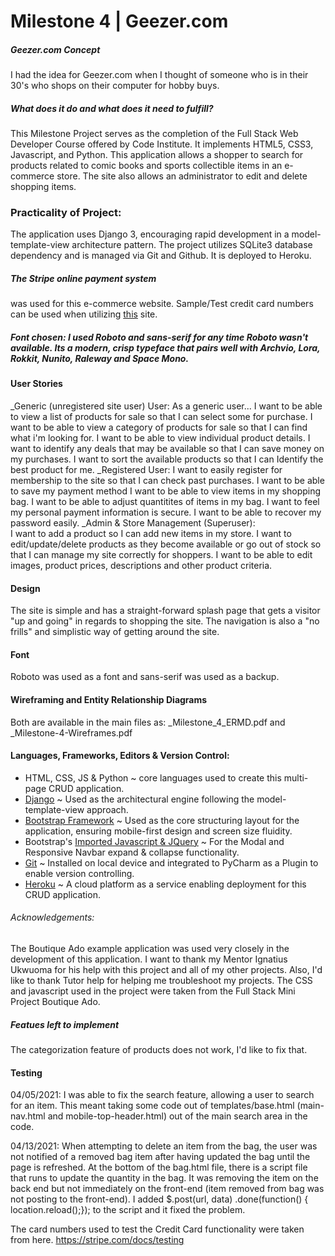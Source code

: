 # Milestone 4 | Geezer.com 

##### Geezer.com Concept
I had the idea for Geezer.com when I thought of someone who is in their 30's who shops on their computer for 
hobby buys.

##### What does it do and what does it need to fulfill?
This Milestone Project serves as the completion of the Full Stack
Web Developer Course offered by Code Institute.
It implements HTML5, CSS3, Javascript, and Python.
This application allows a shopper to search for products
related to comic books and sports collectible items in an
e-commerce store. The site also allows an administrator to
edit and delete shopping items.

### Practicality of Project:
The application uses Django 3, encouraging rapid development in 
a model-template-view architecture pattern. The project utilizes
SQLite3 database dependency and is managed via Git and Github. 
It is deployed to Heroku. 

##### The Stripe online payment system
was used for this e-commerce website. Sample/Test credit card numbers can 
be used when utilizing <a href="https://stripe.com/docs/testing#cards">this</a>
site.

##### Font chosen: I used Roboto and sans-serif for any time Roboto wasn't available. Its a modern, crisp typeface that pairs well with Archvio, Lora, Rokkit, Nunito, Raleway and Space Mono.

#### User Stories 
_Generic (unregistered site user) User:
As a generic user...
I want to be able to view a list of products for 
sale so that I can select some for purchase.
I want to be able to view a category of 
products for sale so that I can find what 
i'm looking for.
I want to be able to view individual product details.
I want to identify any deals that may be 
available so that I can save money on my 
purchases.
I want to sort the available products so that I can Identify the best 
product for me.
_Registered User:
I want to easily register for membership to the site so that I can 
check past purchases.
I want to be able to save my payment method
I want to be able to view items in my shopping bag.
I want to be able to adjust quantitites of items in my 
bag.
I want to feel my personal payment 
information is secure.
I want to be able to recover my password easily.
_Admin & Store Management (Superuser):   
I want to add a 
product so I can add new items in my store. 
I want to edit/update/delete products as 
they become available or go out of stock 
so that I can manage my site correctly 
for shoppers. 
I want to be able to edit 
images, product prices, descriptions and 
other product criteria.

#### Design
The site is simple and has a straight-forward
splash page that gets a visitor "up and going" in regards
to shopping the site. The navigation is also a "no frills"
and simplistic way of getting around the site. 

#### Font
Roboto was used as a font and sans-serif was used as a backup.

#### Wireframing and Entity Relationship Diagrams
Both are available in the main files as:
    _Milestone_4_ERMD.pdf and
    _Milestone-4-Wireframes.pdf

#### Languages, Frameworks, Editors & Version Control:

* HTML, CSS, JS & Python ~ core languages used to create this multi-page CRUD application.
* <a href="https://www.djangoproject.com/">Django</a> ~ Used as the architectural engine following the model-template-view approach.
* <a href="https://getbootstrap.com/"> Bootstrap Framework</a> ~ Used as the core structuring layout for the application, ensuring mobile-first design and screen size fluidity.
* Bootstrap's <a href="https://getbootstrap.com/docs/4.3/getting-started/introduction/#js">Imported Javascript & JQuery</a> ~ For the Modal and Responsive Navbar expand & collapse functionality.
* <a href="https://git-scm.com/">Git</a> ~ Installed on local device and integrated to PyCharm as a Plugin to enable version controlling.
* <a href="https://www.heroku.com/">Heroku</a> ~ A cloud platform as a service enabling deployment for this CRUD application.

###### Acknowledgements:
The Boutique Ado example application was used very closely in the development of this application. I want to thank my Mentor Ignatius Ukwuoma for his help 
with this project and all of my other projects. Also, I'd like to thank Tutor help for helping me troubleshoot my
projects. The CSS and javascript used in the project were taken from the Full Stack Mini Project Boutique Ado.

##### Featues left to implement 
The categorization feature of products does not work, I'd like to fix that.

#### Testing
04/05/2021: I was able to fix the search feature, allowing a user to search for an item. This meant taking some code out of 
templates/base.html (main-nav.html and mobile-top-header.html) out of the main search area in the code. 

04/13/2021: When attempting to delete an item from the bag, the user was not notified of a removed bag item after having updated
the bag until the page is refreshed. At the bottom of the bag.html file, there is a script file that runs to update the quantity in the 
bag. It was removing the item on the back end but not immediately on the front-end (item removed from bag was not posting to the front-end).
I added $.post(url, data) .done(function() { location.reload();}); to the script and it fixed the problem.

The card numbers used to test the Credit Card functionality were taken from here. https://stripe.com/docs/testing
